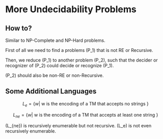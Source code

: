 # More Undecidability Problems

## How to?

Similar to NP-Complete and NP-Hard problems.

First of all we need to find a problems \(P_1\) that is not RE or Recursive.

Then, we reduce \(P_1\) to another problem \(P_2\), such that the decider or recognizer of \(P_2\) could decide or recognize \(P_1\).

(P_2\) should also be non-RE or non-Recursive.

## Some Additional Languages

$$L_e = \{w |\text{ w is the encoding of a TM that accepts no strings }\}$$

$$L_{ne} = \{w |\text{ w is the encoding of a TM that accepts at least one string }\}$$

(L_{ne}) is recursively enumerable but not recursive.
\(L_e\) is not even recursively enumerable.

